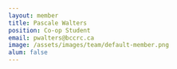 ```yaml
---
layout: member
title: Pascale Walters
position: Co-op Student
email: pwalters@bccrc.ca
image: /assets/images/team/default-member.png
alum: false
---
```


